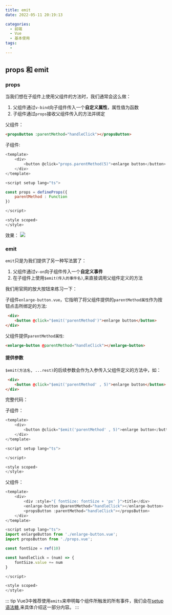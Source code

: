 ```yaml
---
title: emit
date: 2022-05-11 20:19:13

categories:
  - 前端
  - Vue
  - 基本使用
tags:
  - 
---
```


## props 和 emit

### props

当我们想在子组件上使用父组件的方法时，我们通常会这么做：
1. 父组件通过`v-bind`向子组件传入一个**自定义属性**，属性值为函数
2. 子组件通过`props`接收父组件传入的方法并绑定

父组件：

```html
<propsButton :parentMethod="handleClick"></propsButton>
```

子组件:

```javascript
<template>
    <div>
        <button @click="props.parentMethod(5)">enlarge button</button>
    </div>
</template>

<script setup lang="ts">

const props = defineProps({
    parentMethod : Function
})

</script>

<style scoped>
</style>
```

效果：
![](https://linyc.oss-cn-beijing.aliyuncs.com/emit.gif)

### emit

`emit`只是为我们提供了另一种写法罢了：
1.  父组件通过`v-on`向子组件传入一个**自定义事件**
2.  在子组件上使用`$emit(传入的事件名)`,来直接调用父组件定义的方法

我们用官网的放大按钮来练习一下：

子组件`enlarge-button.vue`，它指明了将父组件提供的`parentMethod属性`作为按钮点击所绑定的方法:

```html
 <div>
    <button @click="$emit('parentMethod')">enlarge button</button>
</div>
```

父组件提供`parentMethod属性`:
```html
<enlarge-button @parentMethod="handleClick"></enlarge-button>
```

#### 提供参数

`$emit(方法名, ...rest)`的后续参数会作为入参传入父组件定义的方法中，如：

```html
 <div>
    <button @click="$emit('parentMethod' , 5)">enlarge button</button>
</div>
```

完整代码：

子组件：

```javascript
<template>
    <div>
        <button @click="$emit('parentMethod' , 5)">enlarge button</button>
    </div>
</template>

<script setup lang="ts">

</script>

<style scoped>
</style>
```

父组件：

```javascript
<template>
    <div>
        <div :style="{ fontSize: fontSize + 'px' }">title</div>
        <enlarge-button @parentMethod="handleClick"></enlarge-button>
        <propsButton :parentMethod="handleClick"></propsButton>
    </div>
</template>

<script setup lang="ts">
import enlargeButton from './enlarge-button.vue';
import propsButton from './props.vue';

const fontSize = ref(10)

const handleClick = (num) => {
    fontSize.value += num
}

</script>

<style scoped>
</style>
```


::: tip
Vue3中推荐使用`emits`来申明每个组件所触发的所有事件，我们会在[setup语法糖](/vue/02.Vue3/06.组合式API-setup语法糖.html#defineEmits),来具体介绍这一部分内容。
:::
